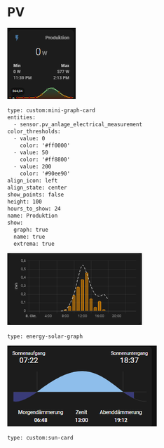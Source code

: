 # PV

![](<../../../../../.gitbook/assets/image (1) (4) (1).png>)

```
type: custom:mini-graph-card
entities:
  - sensor.pv_anlage_electrical_measurement
color_thresholds:
  - value: 0
    color: '#ff0000'
  - value: 50
    color: '#ff8800'
  - value: 200
    color: '#90ee90'
align_icon: left
align_state: center
show_points: false
height: 100
hours_to_show: 24
name: Produktion
show:
  graph: true
  name: true
  extrema: true

```

![](<../../../../../.gitbook/assets/image (1) (3) (2).png>)

```
type: energy-solar-graph
```

![](<../../../../../.gitbook/assets/image (2) (5).png>)

```
type: custom:sun-card
```
